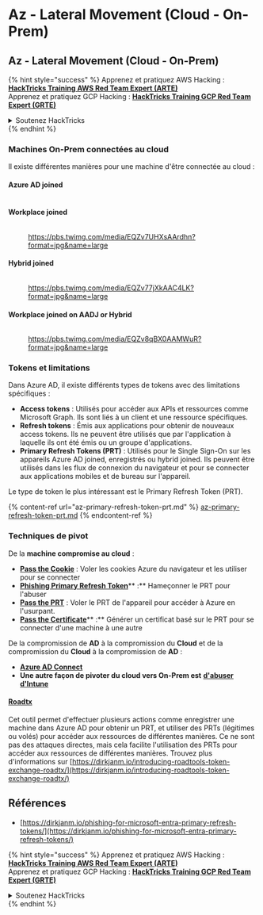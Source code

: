 # Az - Lateral Movement (Cloud - On-Prem)

## Az - Lateral Movement (Cloud - On-Prem)

{% hint style="success" %}
Apprenez et pratiquez AWS Hacking :<img src="/.gitbook/assets/image.png" alt="" data-size="line">[**HackTricks Training AWS Red Team Expert (ARTE)**](https://training.hacktricks.xyz/courses/arte)<img src="/.gitbook/assets/image.png" alt="" data-size="line">\
Apprenez et pratiquez GCP Hacking : <img src="/.gitbook/assets/image (2).png" alt="" data-size="line">[**HackTricks Training GCP Red Team Expert (GRTE)**<img src="/.gitbook/assets/image (2).png" alt="" data-size="line">](https://training.hacktricks.xyz/courses/grte)

<details>

<summary>Soutenez HackTricks</summary>

* Consultez les [**plans d'abonnement**](https://github.com/sponsors/carlospolop) !
* **Rejoignez le** 💬 [**groupe Discord**](https://discord.gg/hRep4RUj7f) ou le [**groupe telegram**](https://t.me/peass) ou **suivez-nous** sur **Twitter** 🐦 [**@hacktricks\_live**](https://twitter.com/hacktricks\_live)**.**
* **Partagez des astuces de hacking en soumettant des PRs aux dépôts github** [**HackTricks**](https://github.com/carlospolop/hacktricks) et [**HackTricks Cloud**](https://github.com/carlospolop/hacktricks-cloud).

</details>
{% endhint %}

### Machines On-Prem connectées au cloud

Il existe différentes manières pour une machine d'être connectée au cloud :

#### Azure AD joined

<figure><img src="../../../.gitbook/assets/image (259).png" alt=""><figcaption></figcaption></figure>

#### Workplace joined

<figure><img src="../../../.gitbook/assets/image (222).png" alt=""><figcaption><p><a href="https://pbs.twimg.com/media/EQZv7UHXsAArdhn?format=jpg&#x26;name=large">https://pbs.twimg.com/media/EQZv7UHXsAArdhn?format=jpg&#x26;name=large</a></p></figcaption></figure>

#### Hybrid joined

<figure><img src="../../../.gitbook/assets/image (178).png" alt=""><figcaption><p><a href="https://pbs.twimg.com/media/EQZv77jXkAAC4LK?format=jpg&#x26;name=large">https://pbs.twimg.com/media/EQZv77jXkAAC4LK?format=jpg&#x26;name=large</a></p></figcaption></figure>

#### Workplace joined on AADJ or Hybrid

<figure><img src="../../../.gitbook/assets/image (252).png" alt=""><figcaption><p><a href="https://pbs.twimg.com/media/EQZv8qBX0AAMWuR?format=jpg&#x26;name=large">https://pbs.twimg.com/media/EQZv8qBX0AAMWuR?format=jpg&#x26;name=large</a></p></figcaption></figure>

### Tokens et limitations <a href="#tokens-and-limitations" id="tokens-and-limitations"></a>

Dans Azure AD, il existe différents types de tokens avec des limitations spécifiques :

* **Access tokens** : Utilisés pour accéder aux APIs et ressources comme Microsoft Graph. Ils sont liés à un client et une ressource spécifiques.
* **Refresh tokens** : Émis aux applications pour obtenir de nouveaux access tokens. Ils ne peuvent être utilisés que par l'application à laquelle ils ont été émis ou un groupe d'applications.
* **Primary Refresh Tokens (PRT)** : Utilisés pour le Single Sign-On sur les appareils Azure AD joined, enregistrés ou hybrid joined. Ils peuvent être utilisés dans les flux de connexion du navigateur et pour se connecter aux applications mobiles et de bureau sur l'appareil.

Le type de token le plus intéressant est le Primary Refresh Token (PRT).

{% content-ref url="az-primary-refresh-token-prt.md" %}
[az-primary-refresh-token-prt.md](az-primary-refresh-token-prt.md)
{% endcontent-ref %}

### Techniques de pivot

De la **machine compromise au cloud** :

* [**Pass the Cookie**](az-pass-the-cookie.md) : Voler les cookies Azure du navigateur et les utiliser pour se connecter
* [**Phishing Primary Refresh Token**](az-phishing-primary-refresh-token-microsoft-entra.md)** :** Hameçonner le PRT pour l'abuser
* [**Pass the PRT**](pass-the-prt.md) : Voler le PRT de l'appareil pour accéder à Azure en l'usurpant.
* [**Pass the Certificate**](az-pass-the-certificate.md)** :** Générer un certificat basé sur le PRT pour se connecter d'une machine à une autre

De la compromission de **AD** à la compromission du **Cloud** et de la compromission du **Cloud** à la compromission de **AD** :

* [**Azure AD Connect**](azure-ad-connect-hybrid-identity/)
* **Une autre façon de pivoter du cloud vers On-Prem est** [**d'abuser d'Intune**](../az-services/intune.md)

#### [Roadtx](https://github.com/dirkjanm/ROADtools)

Cet outil permet d'effectuer plusieurs actions comme enregistrer une machine dans Azure AD pour obtenir un PRT, et utiliser des PRTs (légitimes ou volés) pour accéder aux ressources de différentes manières. Ce ne sont pas des attaques directes, mais cela facilite l'utilisation des PRTs pour accéder aux ressources de différentes manières. Trouvez plus d'informations sur [https://dirkjanm.io/introducing-roadtools-token-exchange-roadtx/](https://dirkjanm.io/introducing-roadtools-token-exchange-roadtx/)

## Références

* [https://dirkjanm.io/phishing-for-microsoft-entra-primary-refresh-tokens/](https://dirkjanm.io/phishing-for-microsoft-entra-primary-refresh-tokens/)

{% hint style="success" %}
Apprenez et pratiquez AWS Hacking :<img src="/.gitbook/assets/image.png" alt="" data-size="line">[**HackTricks Training AWS Red Team Expert (ARTE)**](https://training.hacktricks.xyz/courses/arte)<img src="/.gitbook/assets/image.png" alt="" data-size="line">\
Apprenez et pratiquez GCP Hacking : <img src="/.gitbook/assets/image (2).png" alt="" data-size="line">[**HackTricks Training GCP Red Team Expert (GRTE)**<img src="/.gitbook/assets/image (2).png" alt="" data-size="line">](https://training.hacktricks.xyz/courses/grte)

<details>

<summary>Soutenez HackTricks</summary>

* Consultez les [**plans d'abonnement**](https://github.com/sponsors/carlospolop) !
* **Rejoignez le** 💬 [**groupe Discord**](https://discord.gg/hRep4RUj7f) ou le [**groupe telegram**](https://t.me/peass) ou **suivez-nous** sur **Twitter** 🐦 [**@hacktricks\_live**](https://twitter.com/hacktricks\_live)**.**
* **Partagez des astuces de hacking en soumettant des PRs aux dépôts github** [**HackTricks**](https://github.com/carlospolop/hacktricks) et [**HackTricks Cloud**](https://github.com/carlospolop/hacktricks-cloud).

</details>
{% endhint %}
